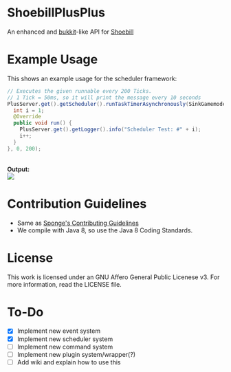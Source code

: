 ShoebillPlusPlus
================
An enhanced and <a href="https://github.com/Bukkit/Bukkit/">bukkit</a>-like API for <a href="https://github.com/Shoebill">Shoebill</a>

Example Usage
================
This shows an example usage for the scheduler framework:
```java
// Executes the given runnable every 200 Ticks. 
// 1 Tick = 50ms, so it will print the message every 10 seconds
PlusServer.get().getScheduler().runTaskTimerAsynchronously(SinkGamemode.getInstance(), new PlusRunnable() { 
  int i = 1;
  @Override
  public void run() {
    PlusServer.get().getLogger().info("Scheduler Test: #" + i);
    i++;
  }
}, 0, 200); 
```
<br/>
<b>Output:</b><br/>
<img src="http://puu.sh/dbJcx/2df8596743.png"/>

Contribution Guidelines
==============
* Same as <a href="https://github.com/SpongePowered/Sponge/blob/master/CONTRIBUTING.md">Sponge's Contributing Guidelines</a>
* We compile with Java 8, so use the Java 8 Coding Standards.


License
==============
This work is licensed under an GNU Affero General Public Licenese v3. For more information, read the LICENSE file.


To-Do
================
- [x] Implement new event system
- [x] Implement new scheduler system
- [ ] Implement new command system
- [ ] Implement new plugin system/wrapper(?)
- [ ] Add wiki and explain how to use this
